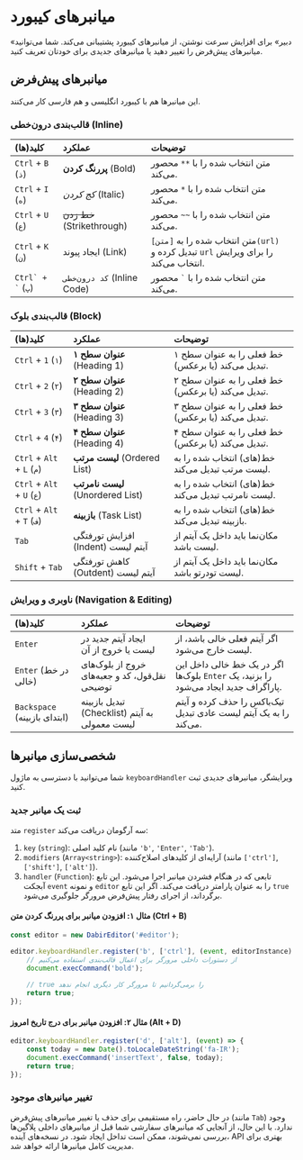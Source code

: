 # میانبرهای کیبورد

«دبیر» برای افزایش سرعت نوشتن، از میانبرهای کیبورد پشتیبانی می‌کند. شما می‌توانید میانبرهای پیش‌فرض را تغییر دهید یا میانبرهای جدیدی برای خودتان تعریف کنید.

## میانبرهای پیش‌فرض

این میانبرها هم با کیبورد انگلیسی و هم فارسی کار می‌کنند.

### قالب‌بندی درون‌خطی (Inline)

| کلید(ها) | عملکرد | توضیحات |
| :--- | :--- | :--- |
| `Ctrl` + `B` (`ذ`) | **پررنگ کردن** (Bold) | متن انتخاب شده را با `**` محصور می‌کند. |
| `Ctrl` + `I` (`ه`) | *کج کردن* (Italic) | متن انتخاب شده را با `*` محصور می‌کند. |
| `Ctrl` + `U` (`ع`) | ~~خط زدن~~ (Strikethrough) | متن انتخاب شده را با `~~` محصور می‌کند. |
| `Ctrl` + `K` (`ن`) | ایجاد پیوند (Link) | متن انتخاب شده را به `[متن](url)` تبدیل کرده و `url` را برای ویرایش انتخاب می‌کند. |
| `` Ctrl` + ` `` (`پ`) | `کد درون‌خطی` (Inline Code) | متن انتخاب شده را با `` ` `` محصور می‌کند. |

### قالب‌بندی بلوک (Block)

| کلید(ها) | عملکرد | توضیحات |
| :--- | :--- | :--- |
| `Ctrl` + `1` (`۱`) | **عنوان سطح ۱** (Heading 1) | خط فعلی را به عنوان سطح ۱ تبدیل می‌کند (یا برعکس). |
| `Ctrl` + `2` (`۲`) | **عنوان سطح ۲** (Heading 2) | خط فعلی را به عنوان سطح ۲ تبدیل می‌کند (یا برعکس). |
| `Ctrl` + `3` (`۳`) | **عنوان سطح ۳** (Heading 3) | خط فعلی را به عنوان سطح ۳ تبدیل می‌کند (یا برعکس). |
| `Ctrl` + `4` (`۴`) | **عنوان سطح ۴** (Heading 4) | خط فعلی را به عنوان سطح ۴ تبدیل می‌کند (یا برعکس). |
| `Ctrl` + `Alt` + `L` (`م`) | **لیست مرتب** (Ordered List) | خط(های) انتخاب شده را به لیست مرتب تبدیل می‌کند. |
| `Ctrl` + `Alt` + `U` (`ع`) | **لیست نامرتب** (Unordered List) | خط(های) انتخاب شده را به لیست نامرتب تبدیل می‌کند. |
| `Ctrl` + `Alt` + `T` (`ف`) | **بازبینه** (Task List) | خط(های) انتخاب شده را به بازبینه تبدیل می‌کند. |
| `Tab` | افزایش تورفتگی (Indent) آیتم لیست | مکان‌نما باید داخل یک آیتم از لیست باشد. |
| `Shift` + `Tab` | کاهش تورفتگی (Outdent) آیتم لیست | مکان‌نما باید داخل یک آیتم از لیست تودرتو باشد. |

### ناوبری و ویرایش (Navigation & Editing)

| کلید(ها) | عملکرد | توضیحات |
| :--- | :--- | :--- |
| `Enter` | ایجاد آیتم جدید در لیست یا خروج از آن | اگر آیتم فعلی خالی باشد، از لیست خارج می‌شود. |
| `Enter` (در خط خالی) | خروج از بلوک‌های نقل‌قول، کد و جعبه‌های توضیحی | اگر در یک خط خالی داخل این بلوک‌ها `Enter` را بزنید، یک پاراگراف جدید ایجاد می‌شود. |
| `Backspace` (ابتدای بازبینه) | تبدیل بازبینه (Checklist) به آیتم لیست معمولی | تیک‌باکس را حذف کرده و آیتم را به یک آیتم لیست عادی تبدیل می‌کند. |


## شخصی‌سازی میانبرها

شما می‌توانید با دسترسی به ماژول `keyboardHandler` ویرایشگر، میانبرهای جدیدی ثبت کنید.

### ثبت یک میانبر جدید

متد `register` سه آرگومان دریافت می‌کند:

1.  `key` (`string`): نام کلید اصلی (مانند `'b'`, `'Enter'`, `'Tab'`).
2.  `modifiers` (`Array<string>`): آرایه‌ای از کلیدهای اصلاح‌کننده (مانند `['ctrl']`, `['shift']`, `['alt']`).
3.  `handler` (`Function`): تابعی که در هنگام فشردن میانبر اجرا می‌شود. این تابع آبجکت `event` و نمونه `editor` را به عنوان پارامتر دریافت می‌کند. اگر این تابع `true` برگرداند، از اجرای رفتار پیش‌فرض مرورگر جلوگیری می‌شود.

#### مثال ۱: افزودن میانبر برای پررنگ کردن متن (Ctrl + B)

```javascript
const editor = new DabirEditor('#editor');

editor.keyboardHandler.register('b', ['ctrl'], (event, editorInstance) => {
    // از دستورات داخلی مرورگر برای اعمال قالب‌بندی استفاده می‌کنیم
    document.execCommand('bold');
    
    // true را برمی‌گردانیم تا مرورگر کار دیگری انجام ندهد
    return true; 
});
```

#### مثال ۲: افزودن میانبر برای درج تاریخ امروز (Alt + D)

```javascript
editor.keyboardHandler.register('d', ['alt'], (event) => {
    const today = new Date().toLocaleDateString('fa-IR');
    document.execCommand('insertText', false, today);
    return true;
});
```

### تغییر میانبرهای موجود

در حال حاضر، راه مستقیمی برای حذف یا تغییر میانبرهای پیش‌فرض (مانند `Tab`) وجود ندارد. با این حال، از آنجایی که میانبرهای سفارشی شما قبل از میانبرهای داخلی پلاگین‌ها بررسی نمی‌شوند، ممکن است تداخل ایجاد شود. در نسخه‌های آینده، API بهتری برای مدیریت کامل میانبرها ارائه خواهد شد.